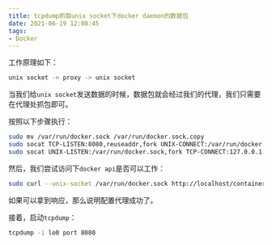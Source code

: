 ```yaml
---
title: tcpdump抓取unix socket下docker daemon的数据包
date: 2021-06-19 12:08:45
tags:
- Docker
---
```


工作原理如下：

```bash
unix socket -> proxy -> unix socket
```

当我们给`unix socket`发送数据的时候，数据包就会经过我们的代理，我们只需要在代理处抓包即可。

按照以下步骤执行：

```bash
sudo mv /var/run/docker.sock /var/run/docker.sock.copy
sudo socat TCP-LISTEN:8080,reuseaddr,fork UNIX-CONNECT:/var/run/docker.sock.copy
sudo socat UNIX-LISTEN:/var/run/docker.sock,fork TCP-CONNECT:127.0.0.1:8080
```

然后，我们尝试访问下`docker api`是否可以工作：

```bash
sudo curl --unix-socket /var/run/docker.sock http://localhost/containers/json
```

如果可以拿到响应，那么说明配置代理成功了。

接着，启动`tcpdump`：

```bash
tcpdump -i lo0 port 8080
```
